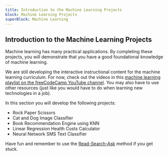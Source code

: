 ```yaml
---
title: Introduction to the Machine Learning Projects
block: Machine Learning Projects
superBlock: Machine Learning
---
```

## Introduction to the Machine Learning Projects

Machine learning has many practical applications. By completing these projects, you will demonstrate that you have a good foundational knowledge of machine learning.

We are still developing the interactive instructional content for the machine learning curriculum. For now, check out the videos in this [machine learning playlist on the freeCodeCamp YouTube channel](https://www.youtube.com/playlist?list=PLWKjhJtqVAblStefaz_YOVpDWqcRScc2s). You may also have to use other resources (just like you would have to do when learning new technologies in a job).

In this section you will develop the following projects:
 * Rock Paper Scissors
 * Cat and Dog Image Classifier
 * Book Recommendation Engine using KNN
 * Linear Regression Health Costs Calculator
 * Neural Network SMS Text Classifier

Have fun and remember to use the [Read-Search-Ask](https://www.freecodecamp.org/forum/t/how-to-get-help-when-you-are-stuck-coding/19514) method if you get stuck.
